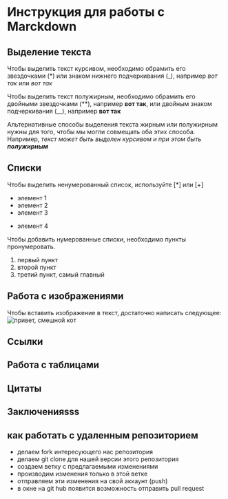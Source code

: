 # Инструкция для работы с Marckdown

## Выделение текста

Чтобы выделить текст курсивом, необходимо обрамить его звездочками (*) или знаком нижнего подчеркивания (_), например *вот так* или _вот так_

Чтобы выделить текст полужирным, необходимо обрамить его двойными звездочками (**), например **вот так**, или двойным знаком подчеркивания (__), например __вот так__

Альтернативные способы выделения текста жирным или полужирным нужны для того, чтобы мы могли совмещать оба этих способа. Например, _текст может быть выделен курсивом и при этом быть **полужирным**_ 
## Списки
Чтобы выделить ненумерованный список, используйте [*]
или [+]
* элемент 1
* элемент 2
* элемент 3
+ элемент 4

Чтобы добавить нумерованные списки, необходимо пункты пронумеровать.
1. первый пункт
2. второй пункт
3. третий пункт, самый главный


## Работа c изображениями

Чтобы вставить изображение в текст, достаточно написать следующее:
![привет, смешной кот](cat.jpg)

## Ссылки


## Работа с таблицами

## Цитаты

## Заключенияsss

## как работать с удаленным репозиторием
* делаем fork интересующего нас репозитория
* делаем git clone для нашей версии этого репозитория
* создаем ветку с предлагаемыми изменениями
* производим изменения только в этой ветке
* отправляем эти изменения на свой аккаунт (push)
* в окне на git hub появится возможность отправить pull request